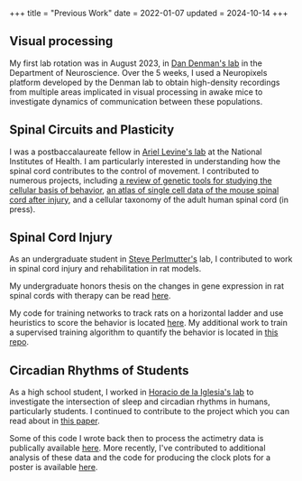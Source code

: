 +++
title = "Previous Work"
date = 2022-01-07
updated = 2024-10-14
+++

## Visual processing
My first lab rotation was in August 2023, in [Dan Denman's lab](https://denmanlab.github.io/) in the Department of Neuroscience. Over the 5 weeks, I used a Neuropixels platform developed by the Denman lab to obtain high-density recordings from multiple areas implicated in visual processing in awake mice to investigate dynamics of communication between these populations. 

## Spinal Circuits and Plasticity
I was a postbaccalaureate fellow in [Ariel Levine's lab](https://research.ninds.nih.gov/levine-lab) at the National Institutes of Health. I am particularly interested in understanding how the spinal cord contributes to the control of movement. I contributed to numerous projects, including [a review of genetic tools for studying the cellular basis of behavior](https://doi.org/10.1016/j.expneurol.2021.113879), [an atlas of single cell data of the mouse spinal cord after injury](https://doi.org/10.1038/s41467-022-33184-1), and a cellular taxonomy of the adult human spinal cord (in press). 

## Spinal Cord Injury
As an undergraduate student in [Steve Perlmutter's](https://depts.washington.edu/neurogrd/people/faculty/steve-i-perlmutter/) lab, I contributed to work in spinal cord injury and rehabilitation in rat models. 

My undergraduate honors thesis on the changes in gene expression in rat spinal cords with therapy can be read [here](pdf/IJH_Thesis_RNA_Seq.pdf).

My code for training networks to track rats on a horizontal ladder and use heuristics to score the behavior is located [here](https://github.com/ijhua/ladderwalk). My additional work to train a supervised training algorithm to quantify the behavior is located in [this repo](https://github.com/ijhua/ladderwalk-ML). 

## Circadian Rhythms of Students
As a high school student, I worked in [Horacio de la Iglesia's lab](https://depts.washington.edu/delaiglesialab/wordpress/) to investigate the intersection of sleep and circadian rhythms in humans, particularly students. I continued to contribute to the project which you can read about in [this paper](https://doi.org/10.1111/jpi.12843). 

Some of this code I wrote back then to process the actimetry data is publically available [here](https://github.com/ijhua/Open-Export-Files). More recently, I've contributed to additional analysis of these data and the code for producing the clock plots for a poster is available [here](https://github.com/ijhua/clockplots). 
